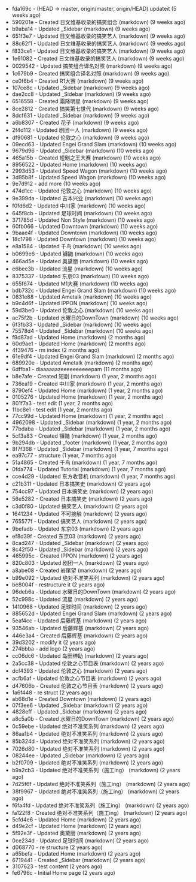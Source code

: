 * fda169c - (HEAD -> master, origin/master, origin/HEAD) updateit (5 weeks ago) <tcgriffith>
* 590201e - Created 日文维基收录的搞笑组合 (markdown) (9 weeks ago) <TC>
* b9aba14 - Updated _Sidebar (markdown) (9 weeks ago) <TC>
* 651f3e7 - Updated 日文维基收录的搞笑艺人 (markdown) (9 weeks ago) <TC>
* 88c62f1 - Updated 日文维基收录的搞笑艺人 (markdown) (9 weeks ago) <TC>
* f833ce1 - Updated 日文维基收录的搞笑艺人 (markdown) (9 weeks ago) <TC>
* 1e61082 - Created 日文维基收录的搞笑艺人 (markdown) (9 weeks ago) <TC>
* 0029542 - Updated 搞笑组合译名对照 (markdown) (9 weeks ago) <TC>
* 1c679b9 - Created 搞笑组合译名对照 (markdown) (9 weeks ago) <TC>
* ce0f6b4 - Created R1大赛 (markdown) (9 weeks ago) <TC>
* 107ce8c - Updated _Sidebar (markdown) (9 weeks ago) <TC>
* dae2cc8 - Updated _Sidebar (markdown) (9 weeks ago) <TC>
* 6516558 - Created 霜降明星 (markdown) (9 weeks ago) <TC>
* 8ce2812 - Created 搞笑第七世代 (markdown) (9 weeks ago) <TC>
* 8dcf631 - Updated _Sidebar (markdown) (9 weeks ago) <TC>
* a6b8307 - Created 花子 (markdown) (9 weeks ago) <TC>
* 2f4d112 - Updated 剧团一人 (markdown) (9 weeks ago) <TC>
* df90681 - Updated 伦敦之心 (markdown) (9 weeks ago) <TC>
* 09ecd63 - Updated Engei Grand Slam (markdown) (10 weeks ago) <TC>
* 9679d96 - Updated _Sidebar (markdown) (10 weeks ago) <TC>
* 465a15b - Created 短剧之王大赛 (markdown) (10 weeks ago) <TC>
* 8956522 - Updated Home (markdown) (10 weeks ago) <TC>
* 2993d53 - Updated Speed Wagon (markdown) (10 weeks ago) <TC>
* 3d95b8f - Updated Speed Wagon (markdown) (10 weeks ago) <TC>
* 9e7d912 - add more (10 weeks ago) <tcgriffith>
* 474d1cc - Updated 伦敦之心 (markdown) (10 weeks ago) <TC>
* 9e399da - Updated 吉本兴业 (markdown) (10 weeks ago) <TC>
* f0fd6d2 - Updated 中川家 (markdown) (10 weeks ago) <TC>
* 645f8cb - Updated 足球时间 (markdown) (10 weeks ago) <TC>
* 371785d - Updated Non Style (markdown) (10 weeks ago) <TC>
* 60fb066 - Updated Downtown (markdown) (10 weeks ago) <TC>
* 9baae4f - Updated Downtown (markdown) (10 weeks ago) <TC>
* 18c1798 - Updated Downtown (markdown) (10 weeks ago) <TC>
* e8a1584 - Updated 千鸟 (markdown) (10 weeks ago) <TC>
* b0699e6 - Updated 镰鼬 (markdown) (10 weeks ago) <TC>
* 466ad5e - Updated 奥黛丽 (markdown) (10 weeks ago) <TC>
* e6bee3b - Updated 流星 (markdown) (10 weeks ago) <TC>
* 8375337 - Updated 东京03 (markdown) (10 weeks ago) <TC>
* 655f674 - Updated M1大赛 (markdown) (10 weeks ago) <TC>
* bdb732c - Updated Engei Grand Slam (markdown) (10 weeks ago) <TC>
* 0831e88 - Updated Ametalk (markdown) (10 weeks ago) <TC>
* b9c4d6f - Updated IPPON (markdown) (10 weeks ago) <TC>
* 59d3be0 - Updated 伦敦之心 (markdown) (10 weeks ago) <TC>
* ac75f2b - Updated 水曜日的DownTown (markdown) (10 weeks ago) <TC>
* 6f3fb33 - Updated _Sidebar (markdown) (10 weeks ago) <TC>
* 75578d4 - Updated _Sidebar (markdown) (10 weeks ago) <TC>
* f9d87ad - Updated Home (markdown) (2 months ago) <TC>
* 60d9ae1 - Updated Home (markdown) (2 months ago) <TC>
* 4f39476 - rm index (2 months ago) <tcgriffith>
* 61e9df4 - Updated Engei Grand Slam (markdown) (2 months ago) <TC>
* 689920e - Updated Ametalk (markdown) (2 months ago) <TC>
* 6dffba1 - diaaaaaazeeeeeeeeeepam (11 months ago) <tcgriffith>
* b8e7afe - Created 短剧 (markdown) (1 year, 2 months ago) <TC>
* 736ea19 - Created 中川家 (markdown) (1 year, 2 months ago) <TC>
* 8790ef4 - Updated Home (markdown) (1 year, 2 months ago) <TC>
* 0105276 - Updated Home (markdown) (1 year, 2 months ago) <TC>
* 801f7a3 - test edit (1 year, 2 months ago) <TC>
* 11bc8e1 - test edit (1 year, 2 months ago) <TC>
* 77cc99d - Updated Home (markdown) (1 year, 2 months ago) <TC>
* 4962098 - Updated _Sidebar (markdown) (1 year, 2 months ago) <TC>
* 77bdaba - Updated _Sidebar (markdown) (1 year, 2 months ago) <TC>
* 5cf3a83 - Created 镰鼬 (markdown) (1 year, 2 months ago) <TC>
* 9b294db - Updated _footer (markdown) (1 year, 2 months ago) <TC>
* 8f7f368 - Updated _Sidebar (markdown) (1 year, 7 months ago) <TC>
* ea97c77 - structure (1 year, 7 months ago) <tcgriffith>
* 51a4865 - Created 千鸟 (markdown) (1 year, 7 months ago) <TC>
* 0fda774 - Updated Tutorial (markdown) (1 year, 7 months ago) <TC>
* cce4d29 - Updated 东方收音机 (markdown) (1 year, 7 months ago) <TC>
* c21b311 - Updated 日本搞笑史 (markdown) (2 years ago) <TC>
* 754cc97 - Updated 日本搞笑史 (markdown) (2 years ago) <TC>
* 56e5282 - Created 日本搞笑史 (markdown) (2 years ago) <TC>
* c3d0f80 - Updated 搞笑艺人 (markdown) (2 years ago) <TC>
* 1641234 - Updated 不可接触 (markdown) (2 years ago) <crossrx>
* 765577f - Updated 搞笑艺人 (markdown) (2 years ago) <TC>
* 9befadb - Updated 东京03 (markdown) (2 years ago) <TC>
* ef8d39f - Created 东京03 (markdown) (2 years ago) <TC>
* 8cad247 - Updated _Sidebar (markdown) (2 years ago) <TC>
* 8c42f50 - Updated _Sidebar (markdown) (2 years ago) <TC>
* 465995c - Created IPPON (markdown) (2 years ago) <TC>
* 820c803 - Updated 剧团一人 (markdown) (2 years ago) <TC>
* a8abe08 - Created 岩尾望 (markdown) (2 years ago) <TC>
* b99e092 - Updated 绝对不准笑系列 (markdown) (2 years ago) <Humi2314>
* be8004f - restructure it (2 years ago) <tcgriffith>
* 96deb6a - Updated 水曜日的DownTown (markdown) (2 years ago) <Humi2314>
* 52c998c - Updated 流星 (markdown) (2 years ago) <tohrusnbs>
* 1410968 - Updated 足球时间 (markdown) (2 years ago) <TC>
* 885652d - Updated Engei Grand Slam (markdown) (2 years ago) <TC>
* 5eaf4cc - Updated 后藤辉基 (markdown) (2 years ago) <TC>
* 93546ab - Updated 后藤辉基 (markdown) (2 years ago) <TC>
* 446e3a4 - Created 后藤辉基 (markdown) (2 years ago) <TC>
* 39d3202 - modify it (2 years ago) <tcgriffith>
* 274bbba - add logo (2 years ago) <tcgriffith>
* cc06dc6 - Updated 岛田绅助 (markdown) (2 years ago) <TC>
* 2a5cc38 - Updated 伦敦之心节目表 (markdown) (2 years ago) <TC>
* dcf4393 - Updated 伦敦之心 (markdown) (2 years ago) <TC>
* acfb6af - Updated 伦敦之心节目表 (markdown) (2 years ago) <TC>
* d47606b - Created 伦敦之心节目表 (markdown) (2 years ago) <TC>
* 1a6f448 - re struct (2 years ago) <tcgriffith>
* ab68d1e - Created Downtown (markdown) (2 years ago) <TC>
* 07f3ee6 - Updated _Sidebar (markdown) (2 years ago) <TC>
* 4828eff - Updated _Sidebar (markdown) (2 years ago) <Humi2314>
* a8c5a0b - Created 水曜日的DownTown (markdown) (2 years ago) <Humi2314>
* 0c59ebe - Updated 绝对不准笑系列 (markdown) (2 years ago) <Humi2314>
* 86aa1b4 - Updated 绝对不准笑系列 (markdown) (2 years ago) <Humi2314>
* 85b324d - Updated 绝对不准笑系列 (markdown) (2 years ago) <Humi2314>
* 7026d80 - Updated 绝对不准笑系列 (markdown) (2 years ago) <Humi2314>
* 08244ee - Updated _Sidebar (markdown) (2 years ago) <Humi2314>
* b2f0709 - Updated 绝对不准笑系列 (markdown) (2 years ago) <Humi2314>
* b9a2cb3 - Updated 绝对不准笑系列（施工ing） (markdown) (2 years ago) <Humi2314>
* 7d25f6f - Updated 绝对不准笑系列（施工ing） (markdown) (2 years ago) <Humi2314>
* 38f9967 - Updated 绝对不准笑系列（施工ing） (markdown) (2 years ago) <Humi2314>
* f6fa4fd - Updated 绝对不准笑系列（施工ing） (markdown) (2 years ago) <Humi2314>
* fa122f8 - Created 绝对不准笑系列（施工ing） (markdown) (2 years ago) <Humi2314>
* 5cfd4e6 - Updated Home (markdown) (2 years ago) <TC>
* d49e2cf - Updated Home (markdown) (2 years ago) <TC>
* 5f92e3f - Updated 奥黛丽 (markdown) (2 years ago) <TC>
* 0ce234d - Updated 足球时间 (markdown) (2 years ago) <TC>
* d068770 - re structure (2 years ago) <tcgriffith>
* a65befa - Updated Home (markdown) (2 years ago) <TC>
* 6719441 - Created _Sidebar (markdown) (2 years ago) <TC>
* 3107623 - test content (2 years ago) <tcgriffith>
* fe6796c - Initial Home page (2 years ago) <TC>